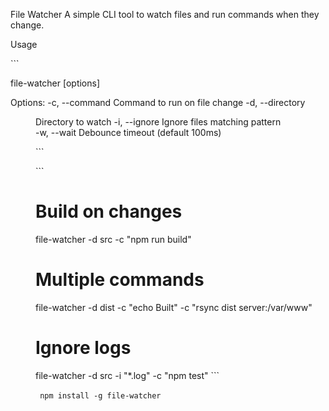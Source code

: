File Watcher
A simple CLI tool to watch files and run commands when they change.

Usage

​```

file-watcher [options] 

Options:
-c, --command <cmd>    Command to run on file change
-d, --directory <dir>  Directory to watch
-i, --ignore <pattern> Ignore files matching pattern  
-w, --wait <ms>        Debounce timeout (default 100ms)

​```


​```

# Build on changes
file-watcher -d src -c "npm run build"

# Multiple commands
file-watcher -d dist -c "echo Built" -c "rsync dist server:/var/www" 

# Ignore logs 
file-watcher -d src -i "*.log" -c "npm test"
​```

​```
npm install -g file-watcher
​```
